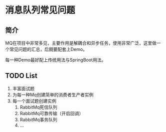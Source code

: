 # 消息队列常见问题

## 简介

MQ在项目中非常多见，主要作用是解耦合和异步任务，使用非常广泛，这里做一个常见问题的汇总，后期要配套上Demo。

每一种Demo最好配上传统用法与SpringBoot用法。

## TODO List

1. 丰富面试题
2. 为每一种Mq创建简单的消费者生产者实例
3. 每一个面试题创建实例
    1. RabbitMq死信队列
    2. RabbitMq可靠传输（开启回调）
    3. RabbitMq事务队列
    4. ...